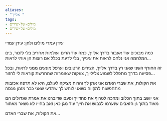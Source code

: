 ```yaml
---
aliases:
- "אלייך "
tags:
- מילים-של-שירים
- מילים-של-שירים
---
```



עידן עמדי
מילים ולחן: עידן עמדי

כמה מבוכים עוד אעבור בדרך אלייך,
כמה עוד הרים ועולמות אחריב בלי לזכור,
בים המלחמה אני נלחם לראות את עינייך,
בלי לדעת בכלל אם רוצות הן אותי לראות...

זה החורף השני שאני רץ בדרך אלייך,
הצירים הרטובים וערפל מונעים ממני לראות,
ובכל פסיעה בדרך מתפלל לשמוע צלילייך,
צעקות שאומרות שהחרשת קוראות לי לחזור...

את הקולות, את שברי האדם אני אתן לך
והרוח מציקה לעולם, היא לא תרפה
אכזבות מתחפשות לתקווה כשאני לוחש לך
שתדעי שאני כבר מזמן מנסה

אני יושב בתוך הכלוב ומחכה לטרוף את פחדייך
ופעם שדיברנו את אמרת שגדולים הם מאוד
בתוך גן הזאבים שנערמו לכבוש את חייך
עוד מגן כאן זאב בחייו לא נשאר מאחור

את הקולות, את שברי האדם...
